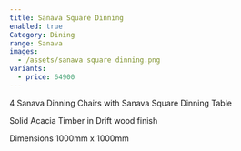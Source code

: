 ```yaml
---
title: Sanava Square Dinning
enabled: true
Category: Dining
range: Sanava
images:
  - /assets/sanava square dinning.png
variants:
  - price: 64900
---
```

4 Sanava Dinning Chairs
with Sanava Square Dinning Table

Solid Acacia Timber in Drift wood finish

Dimensions
1000mm x 1000mm
